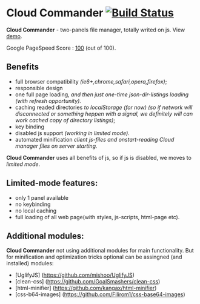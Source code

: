 Cloud Commander [![Build Status](https://secure.travis-ci.org/coderaiser/cloudcmd.png?branch=master)](http://travis-ci.org/coderaiser/cloudcmd)
=============== 
**Cloud Commander** - two-panels file manager, totally writed on js.
View [demo](http://demo-cloudcmd.cloudfoundry.com/ "demo").

Google PageSpeed Score : [100](https://developers.google.com/speed/pagespeed/insights#url=http_3A_2F_2Fdemo-cloudcmd.cloudfoundry.com_2F&mobile=false "score") (out of 100).

Benefits
---------------
- full browser compatibility *(ie6+,chrome,safari,opera,firefox)*;
- responsible design
- one full page loading, *and then just one-time json-dir-listings loading
(with refresh opportunity).*
- caching readed directories *to localStorage (for now)
(so if network will disconnected or something heppen with a signal, we
definitely will can work cached copy of directory listings)*;
- key binding
- disabled js support *(working in limited mode)*.
- automated minification *client js-files and onstart-reading Cloud manager files on server starting.*

**Cloud Commander** uses all benefits of js, so if js is disabled,
we moves to *limited mode*.

Limited-mode features:
---------------
- only 1 panel available
- no keybinding
- no local caching
- full loading of all web page(with styles, js-scripts, html-page etc).

Additional modules:
---------------
**Cloud Commander** not using additional modules for main functionality.
But for minification and optimization tricks optional can be
assingned (and installed) modules:
- [UglifyJS] (https://github.com/mishoo/UglifyJS)
- [clean-css] (https://github.com/GoalSmashers/clean-css)
- [html-minifier] (https://github.com/kangax/html-minifier)
- [css-b64-images] (https://github.com/Filirom1/css-base64-images)